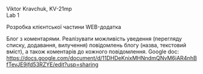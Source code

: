 Viktor Kravchuk, KV-21mp<br>
Lab 1<br>

Розробка клієнтської частини WEB-додатка<br>

Блог з коментарями. Реалізувати можливість уведення (перегляду списку, додавання, вилучення) повідомлень блогу (назва, текстовий вміст), а також коментарів до кожного повідомлення.
Google doc: https://docs.google.com/document/d/11DHDeKnixMHNndmQNvM6jAR4nhBfTevJE9jfd53RZYE/edit?usp=sharing
